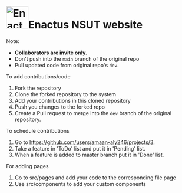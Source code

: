 # <img src="public\images\favicon.ico" alt="Enactus logo" width="60" height="60"/>Enactus NSUT website

Note: 
- **Collaborators are invite only.**
- Don't push into the `main` branch of the original repo
- Pull updated code from original repo's `dev`.

To add contributions/code

1. Fork the repository
2. Clone the forked repository to the system
3. Add your contributions in this cloned repository
4. Push you changes to the forked repo
5. Create a Pull request to merge into the  `dev` branch of the original repository.

To schedule contributions

1. Go to https://github.com/users/amaan-aly246/projects/3.
2. Take a feature in 'ToDo' list and put it in 'Pending' list.
3. When a feature is added to master branch put it in 'Done' list.

For adding pages

1. Go to src/pages and add your code to the corresponding file page
2. Use src/components to add your custom components
